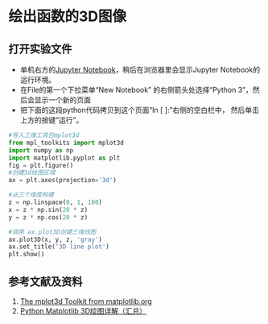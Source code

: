 # 绘出函数的3D图像

## 打开实验文件

- 单机右方的[Jupyter Notebook](https://mybinder.org/v2/gh/ipython/ipython-in-depth/master?filepath=binder/Index.ipynb)，稍后在浏览器里会显示Jupyter Notebook的运行环境。
- 在File的第一个下拉菜单“New Notebook” 的右侧箭头处选择“Python 3”，然后会显示一个新的页面
- 把下面的这段python代码拷贝到这个页面“In [ ]:”右侧的空白栏中， 然后单击上方的按键“运行”。

```python
#导入三维工具包mplot3d
from mpl_toolkits import mplot3d
import numpy as np
import matplotlib.pyplot as plt
fig = plt.figure()
#创建3d绘图区域
ax = plt.axes(projection='3d')

#从三个维度构建
z = np.linspace(0, 1, 100)
x = z * np.sin(20 * z)
y = z * np.cos(20 * z)

#调用 ax.plot3D创建三维线图
ax.plot3D(x, y, z, 'gray')
ax.set_title('3D line plot')
plt.show()
```

## 参考文献及资料

1. [The mplot3d Toolkit from matplotlib.org](https://matplotlib.org/stable/tutorials/toolkits/mplot3d.html)
2. [Python Matplotlib 3D绘图详解（汇总）](http://m.biancheng.net/matplotlib/3d-plot.html)

